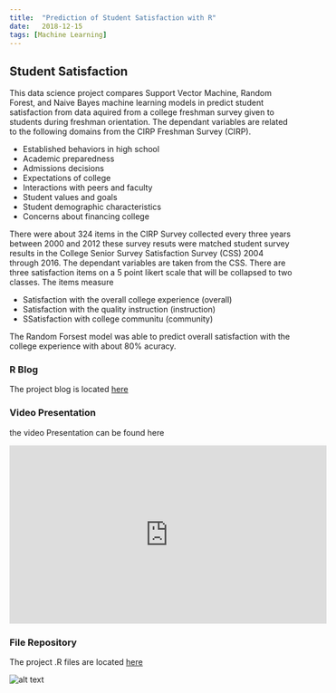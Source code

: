 ```yaml
---
title:  "Prediction of Student Satisfaction with R"
date:   2018-12-15
tags: [Machine Learning]
---
```

## Student Satisfaction

This data science project compares Support Vector Machine, Random Forest, and Naive Bayes 
machine learning models in predict student satisfaction from data aquired from a college 
freshman survey given to students during freshman orientation. The dependant variables are 
related to the following domains from the CIRP Freshman Survey (CIRP).  

- Established behaviors in high school
- Academic preparedness
- Admissions decisions
- Expectations of college
- Interactions with peers and faculty
- Student values and goals
- Student demographic characteristics
- Concerns about financing college

There were about 324 items in the CIRP Survey collected every three years between 2000 and 2012 these survey resuts were matched student survey results in the College Senior Survey Satisfaction Survey (CSS) 2004 through 2016. The dependant variables are taken from the CSS. There are three satisfaction items on a 5 point likert scale that will be collapsed to two classes. The items measure

- Satisfaction with the overall college experience (overall)
- Satisfaction with the quality instruction (instruction)
- SSatisfaction with college communitu (community)

The Random Forsest model was able to predict overall satisfaction with the college experience with about 80% acuracy.

### R Blog

The project blog is located [here](https://joshua-farrell.github.io/projects/student-main.html)

### Video Presentation

the video Presentation can be found here
<iframe width="560" height="315" src="https://www.youtube.com/embed/q9rZebt7lqo" frameborder="0" allow="accelerometer; autoplay; encrypted-media; gyroscope; picture-in-picture" allowfullscreen></iframe>

### File Repository

The project .R files are located [here](https://github.com/joshua-farrell/joshua-farrell.github.io/tree/master/projects/student)


![alt text](https://github.com/joshua-farrell.github.com/images/CHOOSE_RELIGIOUS-SAT_OVERALL.png)


